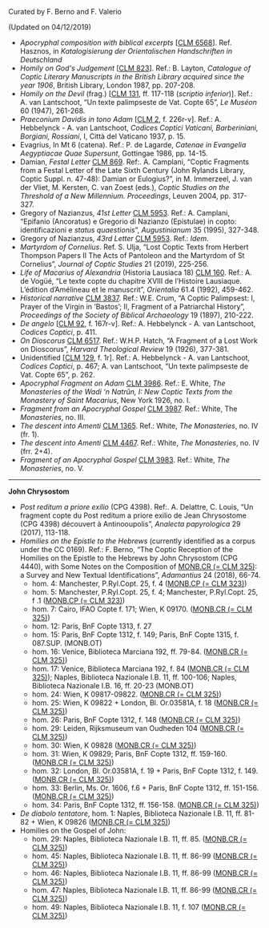 Curated by F. Berno and F. Valerio

(Updated on 04/12/2019)

- *Apocryphal composition with biblical excerpts* \[[CLM 6568](manuscripts/6568)\].  Ref. Hasznos, in *Katalogisierung der Orientalischen Handschriften in Deutschland*
- *Homily on God's Judgement* \[[CLM 823](manuscripts/823)\]. Ref.: B. Layton, *Catalogue of Coptic Literary Manuscripts in the British Library acquired since the year 1906*,  British Library, London 1987, pp. 207-208.
- *Homily on the Devil* (frag.) \[[CLM 131](manuscripts/131), ff. 117-118 (*scriptio inferior*)\]. Ref.: A. van Lantschoot, “Un texte palimpseste de Vat. Copte 65”, *Le Muséon* 60 (1947), 261-268.
- *Praeconium Davidis in tono Adam* \[[CLM 2](manuscripts/2), f. 226r-v\]. Ref.: A. Hebbelynck - A. van Lantschoot, *Codices Coptici Vaticani, Barberiniani, Borgiani, Rossiani*, I, Città del Vaticano 1937, p. 15.
- Evagrius, In Mt 6 (catena). Ref.: P. de Lagarde, *Catenae in Evangelia Aegyptiacae Quae Supersunt*, Gottingae 1986, pp. 14-15.
- Damian, *Festal Letter* [CLM 869](manuscripts/869). Ref:. A. Camplani, “Coptic Fragments from a Festal Letter of the Late Sixth Century (John Rylands Library, Coptic Suppl. n. 47-48): Damian or Eulogius?”, in M. Immerzeel, J. van der Vliet, M. Kersten, C. van Zoest (eds.),  *Coptic Studies on the Threshold of a New Millennium. Proceedings*, Leuven 2004, pp. 317-327.
- Gregory of Nazianzus, *41st Letter* [CLM 5953](manuscripts/5953). Ref.: A. Camplani, “Epifanio (Ancoratus) e Gregorio di Nazianzo (Epistulae) in copto: identificazioni e *status quaestionis*”, *Augustinianum* 35 (1995), 327-348.
- Gregory of Nazianzus, *43rd Letter* [CLM 5953](manuscripts/5953). Ref.: *Idem*.
- *Martyrdom of Cornelius*. Ref. S. Ulja, “Lost Coptic Texts from Herbert Thompson Papers II
The Acts of Pantoleon and the Martyrdom of St Cornelius”, *Journal of Coptic Studies* 21 (2019), 225-256.
- *Life of Macarius of Alexandria* (Historia Lausiaca 18) [CLM 160](manuscripts/160). Ref.: A. de Vogüé, “Le texte copte du chapitre XVIII de l’Histoire Lausiaque. L’édition d’Amélineau et le manuscrit”, *Orientalia* 61.4 (1992), 459-462.
- *Historical narrative* [CLM 3837](manuscripts/3837). Ref.: W.E. Crum, “A Coptic Palimpsest: I, Prayer of the Virgin in ‘Bastos’; II, Fragment of a Patriarchal History”, *Proceedings of the Society of Biblical Archaeology* 19 (1897), 210-222.
- *De angelo* [[CLM 92](manuscripts/92), f. 167r-v]. Ref.: A. Hebbelynck - A. van Lantschoot, *Codices Coptici*, p. 411.
- *On Dioscorus* [CLM 6517](manuscripts/6517). Ref.: W.H.P. Hatch, “A Fragment of a Lost Work on Dioscorus”, *Harvard Theological Review* 19 (1926), 377-381.
- Unidentified [[CLM 129](manuscripts/129), f. 1r]. Ref.: A. Hebbelynck - A. van Lantschoot, *Codices Coptici*, p. 467; A. van Lantschoot, “Un texte palimpseste de Vat. Copte 65”, p. 262.
- *Apocryphal Fragment on Adam* [CLM 3986](manuscripts/3986). Ref.: E. White, *The Monasteries of the Wadi ‘n Natrûn, I: New Coptic Texts from the Monastery of Saint Macarius*, New York 1926, no. I.
- *Fragment from an Apocryphal Gospel* [CLM 3987](manuscripts/3987). Ref.: White, The *Monasteries*, no. III.
- *The descent into Amenti* [CLM 1365](manuscripts/1365). Ref.: White, *The Monasteries*, no. IV (fr. 1).
- *The descent into Amenti* [CLM 4467](manuscripts/4467). Ref.: White, *The Monasteries*, no. IV (frr. 2+4).
- *Fragment of an Apocryphal Gospel* [CLM 3983](manuscripts/3983). Ref.: White, *The Monasteries*, no. V.

---

**John Chrysostom**

- *Post reditum a priore exilio* (CPG 4398). Ref:. A. Delattre, C. Louis, “Un fragment copte du Post reditum a priore exilio de Jean Chrysostome (CPG 4398) découvert à Antinooupolis”, *Analecta papyrologica* 29 (2017), 113-118.
- *Homilies on the Epistle to the Hebrews* (currently identified as a corpus under the CC 0169). Ref.: F. Berno, “The Coptic Reception of the Homilies on the Epistle to the Hebrews by John Chrysostom (CPG 4440), with Some Notes on the Composition of [MONB.CR (= CLM 325)](manuscripts/325): a Survey and New Textual Identifications”, *Adamantius* 24 (2018), 66-74.
  - hom. 4: Manchester, P.Ryl.Copt. 25, f. 4 ([MONB.CP (= CLM 323)](manuscripts/323))
  - hom. 5: Manchester, P.Ryl.Copt. 25, f. 4; Manchester, P.Ryl.Copt. 25, f .1 ([MONB.CP (= CLM 323)](manuscripts/323))
  - hom. 7: Cairo, IFAO Copte f. 171; Wien, K 09170. ([MONB.CR (= CLM 325)](manuscripts/325))
  - hom. 12: Paris, BnF Copte 1313, f. 27
  - hom. 15: Paris, BnF Copte 1312, f. 149; Paris, BnF Copte 1315, f. 087.SUP. (MONB.OT)
  - hom. 16: Venice, Biblioteca Marciana 192, ff. 79-84. ([MONB.CR (= CLM 325)](manuscripts/325))
  - hom. 17: Venice, Biblioteca Marciana 192, f. 84 ([MONB.CR (= CLM 325)](manuscripts/325)); Naples, Biblioteca Nazionale I.B. 11, ff. 100-106; Naples,   Biblioteca Nazionale I.B. 16, ff. 20-23 (MONB.OT)
  - hom. 24: Wien, K 09817-09822. ([MONB.CR (= CLM 325)](manuscripts/325))
  - hom. 25: Wien, K 09822 + London, Bl. Or.03581A, f. 18 ([MONB.CR (= CLM 325)](manuscripts/325))
  - hom. 26: Paris, BnF Copte 1312, f. 148 ([MONB.CR (= CLM 325)](manuscripts/325))
  - hom. 29: Leiden, Rijksmuseum van Oudheden 104 ([MONB.CR (= CLM 325)](manuscripts/325))
  - hom. 30: Wien, K 09828 ([MONB.CR (= CLM 325)](manuscripts/325))
  - hom. 31: Wien, K 09829; Paris, BnF Copte 1312, ff. 159-160. ([MONB.CR (= CLM 325)](manuscripts/325))
  - hom. 32: London, Bl. Or.03581A, f. 19 + Paris, BnF Copte 1312, f. 149. ([MONB.CR (= CLM 325)](manuscripts/325))
  - hom. 33: Berlin, Ms. Or. 1606, f.6 + Paris, BnF Copte 1312, ff. 151-156. ([MONB.CR (= CLM 325)](manuscripts/325))
  - hom. 34: Paris, BnF Copte 1312, ff. 156-158. ([MONB.CR (= CLM 325)](manuscripts/325))
- *De diabolo tentatore*, hom. 1: Naples, Biblioteca Nazionale I.B. 11, ff. 81-82 + Wien, K 09826 ([MONB.CR (= CLM 325)](manuscripts/325))
- Homilies on the Gospel of John:
  - hom. 29: Naples, Biblioteca Nazionale I.B. 11, ff. 85. ([MONB.CR (= CLM 325)](manuscripts/325))
  - hom. 45: Naples, Biblioteca Nazionale I.B. 11, ff. 86-99 ([MONB.CR (= CLM 325)](manuscripts/325))
  - hom. 46: Naples, Biblioteca Nazionale I.B. 11, ff. 86-99 ([MONB.CR (= CLM 325)](manuscripts/325))
  - hom. 47: Naples, Biblioteca Nazionale I.B. 11, ff. 86-99 ([MONB.CR (= CLM 325)](manuscripts/325))
  - hom. 49: Naples, Biblioteca Nazionale I.B. 11, f. 107 ([MONB.CR (= CLM 325)](manuscripts/325))
